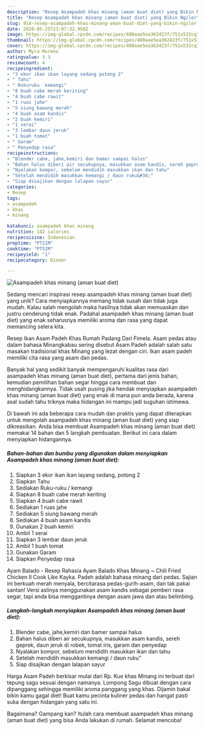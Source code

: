 ```yaml
---
description: "Resep Asampadeh khas minang (aman buat diet) yang Bikin Ngiler"
title: "Resep Asampadeh khas minang (aman buat diet) yang Bikin Ngiler"
slug: 914-resep-asampadeh-khas-minang-aman-buat-diet-yang-bikin-ngiler
date: 2020-05-25T23:07:32.958Z
image: https://img-global.cpcdn.com/recipes/480aae5ea362423f/751x532cq70/asampadeh-khas-minang-aman-buat-diet-foto-resep-utama.jpg
thumbnail: https://img-global.cpcdn.com/recipes/480aae5ea362423f/751x532cq70/asampadeh-khas-minang-aman-buat-diet-foto-resep-utama.jpg
cover: https://img-global.cpcdn.com/recipes/480aae5ea362423f/751x532cq70/asampadeh-khas-minang-aman-buat-diet-foto-resep-utama.jpg
author: Myra Moreno
ratingvalue: 3.3
reviewcount: 4
recipeingredient:
- "3 ekor ikan ikan layang sedang potong 2"
- " Tahu"
- " Rukuruku  kemangi"
- "8 buah cabe merah keriting"
- "4 buah cabe rawit"
- "1 ruas jahe"
- "5 siung bawang merah"
- "4 buah asam kandis"
- "2 buah kemiri"
- "1 serai"
- "3 lembar daun jeruk"
- "1 buah tomat"
- " Garam"
- " Penyedap rasa"
recipeinstructions:
- "Blender cabe, jahe,kemiri dan bamer sampai halus"
- "Bahan halus diberi air secukupnya, masukkan asam kandis, sereh geprek, daun jeruk di robek, tomat iris, garam dan penyedap"
- "Nyalakan kompor, sebelum mendidih masukkan ikan dan tahu"
- "Setelah mendidih masukkan kemangi / daun ruku&#34;"
- "Siap disajikan dengan lalapan sayur"
categories:
- Resep
tags:
- asampadeh
- khas
- minang

katakunci: asampadeh khas minang 
nutrition: 142 calories
recipecuisine: Indonesian
preptime: "PT21M"
cooktime: "PT52M"
recipeyield: "1"
recipecategory: Dinner

---
```



![Asampadeh khas minang (aman buat diet)](https://img-global.cpcdn.com/recipes/480aae5ea362423f/751x532cq70/asampadeh-khas-minang-aman-buat-diet-foto-resep-utama.jpg)

Sedang mencari inspirasi resep asampadeh khas minang (aman buat diet) yang unik? Cara menyiapkannya memang tidak susah dan tidak juga mudah. Kalau salah mengolah maka hasilnya tidak akan memuaskan dan justru cenderung tidak enak. Padahal asampadeh khas minang (aman buat diet) yang enak seharusnya memiliki aroma dan rasa yang dapat memancing selera kita.

Resep Ikan Asam Padeh Khas Rumah Padang Dari Fimela. Asam pedas atau dalam bahasa Minangkabau sering disebut Asam Padeh adalah salah satu masakan tradisional khas Minang yang lezat dengan ciri. Ikan asam padeh memiliki cita rasa yang asam dan pedas.

Banyak hal yang sedikit banyak mempengaruhi kualitas rasa dari asampadeh khas minang (aman buat diet), pertama dari jenis bahan, kemudian pemilihan bahan segar hingga cara membuat dan menghidangkannya. Tidak usah pusing jika hendak menyiapkan asampadeh khas minang (aman buat diet) yang enak di mana pun anda berada, karena asal sudah tahu triknya maka hidangan ini mampu jadi suguhan istimewa.


Di bawah ini ada beberapa cara mudah dan praktis yang dapat diterapkan untuk mengolah asampadeh khas minang (aman buat diet) yang siap dikreasikan. Anda bisa membuat Asampadeh khas minang (aman buat diet) memakai 14 bahan dan 5 langkah pembuatan. Berikut ini cara dalam menyiapkan hidangannya.

<!--inarticleads1-->

##### Bahan-bahan dan bumbu yang digunakan dalam menyiapkan Asampadeh khas minang (aman buat diet):

1. Siapkan 3 ekor ikan ikan layang sedang, potong 2
1. Siapkan  Tahu
1. Sediakan  Ruku-ruku / kemangi
1. Siapkan 8 buah cabe merah keriting
1. Siapkan 4 buah cabe rawit
1. Sediakan 1 ruas jahe
1. Sediakan 5 siung bawang merah
1. Sediakan 4 buah asam kandis
1. Gunakan 2 buah kemiri
1. Ambil 1 serai
1. Siapkan 3 lembar daun jeruk
1. Ambil 1 buah tomat
1. Gunakan  Garam
1. Siapkan  Penyedap rasa


Ayam Balado - Resep Rahasia Ayam Balado Khas Minang ~ Chili Fried Chicken II Cook Like Kayka. Padeh adalah bahasa minang dari pedas. Sajian ini berkuah merah menyala, bercitarasa pedas-gurih-asam, dan tak pakai santan! Versi aslinya menggunakan asam kandis sebagai pemberi rasa segar, tapi anda bisa menggantinya dengan asam jawa dan atau belimbing. 

<!--inarticleads2-->

##### Langkah-langkah menyiapkan Asampadeh khas minang (aman buat diet):

1. Blender cabe, jahe,kemiri dan bamer sampai halus
1. Bahan halus diberi air secukupnya, masukkan asam kandis, sereh geprek, daun jeruk di robek, tomat iris, garam dan penyedap
1. Nyalakan kompor, sebelum mendidih masukkan ikan dan tahu
1. Setelah mendidih masukkan kemangi / daun ruku&#34;
1. Siap disajikan dengan lalapan sayur


Harga Asam Padeh berkisar mulai dari Rp. Kue khas Minang ini terbuat dari tepung sagu sesuai dengan namanya. Lompong Sagu dibuat dengan cara dipanggang sehingga memiliki aroma panggang yang khas. Dijamin bakal bikin kamu gagal diet! Buat kamu pecinta kuliner pedas dan hangat pasti suka dengan hidangan yang satu ini. 

Bagaimana? Gampang kan? Itulah cara membuat asampadeh khas minang (aman buat diet) yang bisa Anda lakukan di rumah. Selamat mencoba!
